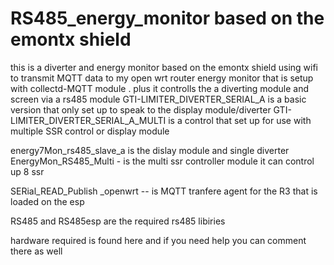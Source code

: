 # RS485_energy_monitor  based on the  emontx shield
this is a diverter  and energy monitor based on the emontx shield using wifi to transmit MQTT data to my open wrt router  energy monitor that is setup with collectd-MQTT module . plus it controlls the  a diverting module and screen via a rs485 module
GTI-LIMITER_DIVERTER_SERIAL_A is a basic version that only set up to speak to the  display module/diverter 
GTI-LIMITER_DIVERTER_SERIAL_A_MULTI is a  control that set up  for use with multiple SSR control  or display module

energy7Mon_rs485_slave_a  is the dislay module and single diverter
EnergyMon_RS485_Multi - is the multi ssr controller module it can control up 8 ssr 

SERial_READ_Publish _openwrt  -- is MQTT tranfere agent for the R3 that is loaded on the esp

RS485 and  RS485esp are the required rs485 libiries 

hardware required is found here  and if you need help  you can comment there as well
